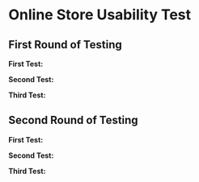# Online Store Usability Test

## First Round of Testing

**First Test:**

**Second Test:**

**Third Test:**

## Second Round of Testing

**First Test:**

**Second Test:**

**Third Test:**
